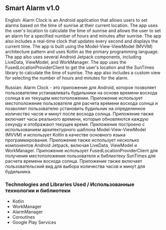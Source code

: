 ## Smart Alarm v1.0

English:
Alarm Clock is an Android application that allows users to set alarms based on the time of sunrise
at their current location. The app uses the user's location to calculate the time of sunrise and 
allows the user to set an alarm for a specified number of hours and minutes after sunrise. The app 
also includes a real-time clock that updates every second and displays the current time.
The app is built using the Model-View-ViewModel (MVVM) architecture pattern and uses Kotlin as the 
primary programming language. The app also uses several Android Jetpack components,
including LiveData, ViewModel, and WorkManager. The app uses the FusedLocationProviderClient to get
the user's location and the SunTimes library to calculate the time of sunrise. The app also includes
a custom view for selecting the number of hours and minutes for the alarm.

Russian:
Alarm Clock - это приложение для Android, которое позволяет пользователям устанавливать будильники 
на основе времени восхода солнца в их текущем местоположении. Приложение использует местоположение
пользователя для расчета времени восхода солнца и позволяет пользователю установить будильник на
определенное количество часов и минут после восхода солнца. Приложение также включает часы реального
времени, которые обновляются каждую секунду и отображают текущее время.
Приложение построено с использованием архитектурного шаблона Model-View-ViewModel (MVVM) и использует
Kotlin в качестве основного языка программирования. Приложение также использует несколько компонентов
Android Jetpack, включая LiveData, ViewModel и WorkManager. Приложение использует 
FusedLocationProviderClient для получения местоположения пользователя и библиотеку SunTimes для 
расчета времени восхода солнца. Приложение также включает пользовательский вид для выбора количества
часов и минут для будильника.

### Technologies and Libraries Used / Использованные технологии и библиотеки
- Kotlin
- WorkManager
- AlarmManager
- Coroutines
- Google Play Services
